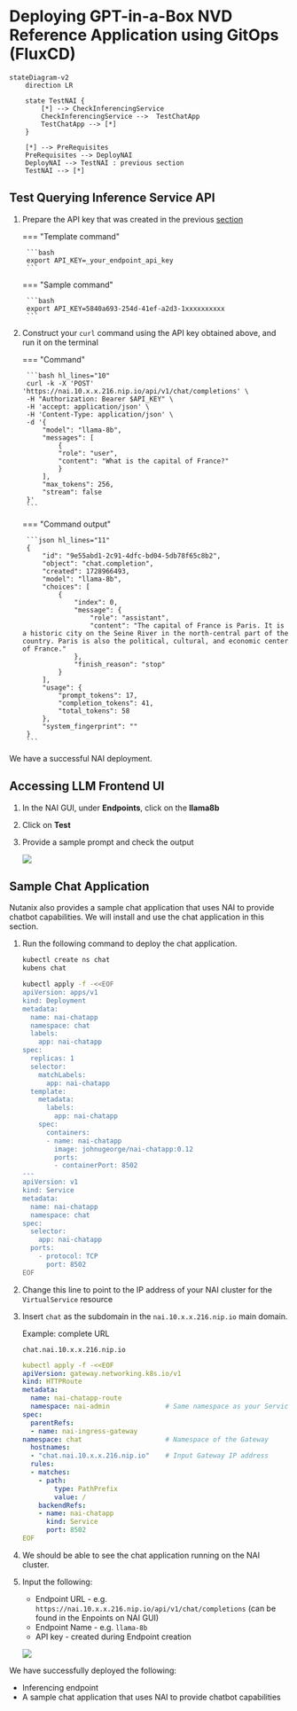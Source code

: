 # Deploying GPT-in-a-Box NVD Reference Application using GitOps (FluxCD)

```mermaid
stateDiagram-v2
    direction LR
    
    state TestNAI {
        [*] --> CheckInferencingService
        CheckInferencingService -->  TestChatApp
        TestChatApp --> [*]
    }

    [*] --> PreRequisites
    PreRequisites --> DeployNAI 
    DeployNAI --> TestNAI : previous section
    TestNAI --> [*]
```

## Test Querying Inference Service API

1. Prepare the API key that was created in the previous [section](../iep/iep_deploy.md#create-and-test-inference-endpoint)

    === "Template command"

        ```bash
        export API_KEY=_your_endpoint_api_key
        ```

    === "Sample command"

        ```bash
        export API_KEY=5840a693-254d-41ef-a2d3-1xxxxxxxxxx
        ```

2. Construct your ``curl`` command using the API key obtained above, and run it on the terminal

    === "Command"

        ```bash hl_lines="10"
        curl -k -X 'POST' 'https://nai.10.x.x.216.nip.io/api/v1/chat/completions' \
        -H "Authorization: Bearer $API_KEY" \
        -H 'accept: application/json' \
        -H 'Content-Type: application/json' \
        -d '{
            "model": "llama-8b",
            "messages": [
                {
                "role": "user",
                "content": "What is the capital of France?"
                }
            ],
            "max_tokens": 256,
            "stream": false
        }'
        ```

    === "Command output"

        ```json hl_lines="11"
        {
            "id": "9e55abd1-2c91-4dfc-bd04-5db78f65c8b2",
            "object": "chat.completion",
            "created": 1728966493,
            "model": "llama-8b",
            "choices": [
                {
                    "index": 0,
                    "message": {
                        "role": "assistant",
                        "content": "The capital of France is Paris. It is a historic city on the Seine River in the north-central part of the country. Paris is also the political, cultural, and economic center of France."
                    },
                    "finish_reason": "stop"
                }
            ],
            "usage": {
                "prompt_tokens": 17,
                "completion_tokens": 41,
                "total_tokens": 58
            },
            "system_fingerprint": ""
        }
        ```

We have a successful NAI deployment.

## Accessing LLM Frontend UI

1. In the NAI GUI, under **Endpoints**, click on the **llama8b**
   
2. Click on **Test**

3. Provide a sample prompt and check the output
   
    ![](images/test_iep.png)

## Sample Chat Application

Nutanix also provides a sample chat application that uses NAI to provide chatbot capabilities. We will install and use the chat application in this section. 

1. Run the following command to deploy the chat application.
   
    ```bash
    kubectl create ns chat
    kubens chat
    ```
    ```bash
    kubectl apply -f -<<EOF
    apiVersion: apps/v1
    kind: Deployment
    metadata:
      name: nai-chatapp
      namespace: chat
      labels:
        app: nai-chatapp
    spec:
      replicas: 1
      selector:
        matchLabels:
          app: nai-chatapp
      template:
        metadata:
          labels:
            app: nai-chatapp
        spec:
          containers:
          - name: nai-chatapp
            image: johnugeorge/nai-chatapp:0.12
            ports:
            - containerPort: 8502
    ---
    apiVersion: v1
    kind: Service
    metadata:
      name: nai-chatapp
      namespace: chat
    spec:
      selector:
        app: nai-chatapp
      ports:
        - protocol: TCP
          port: 8502
    EOF
    ```

2. Change this line to point to the IP address of your NAI cluster for the ``VirtualService`` resource
   
3. Insert ``chat`` as the subdomain in the ``nai.10.x.x.216.nip.io`` main domain.
   
    Example: complete URL

    ```url
    chat.nai.10.x.x.216.nip.io
    ```
   
    ```yaml hl_lines="6 10 12"
    kubectl apply -f -<<EOF
    apiVersion: gateway.networking.k8s.io/v1
    kind: HTTPRoute
    metadata:
      name: nai-chatapp-route
      namespace: nai-admin              # Same namespace as your Service
    spec:
      parentRefs:
      - name: nai-ingress-gateway
    namespace: chat                     # Namespace of the Gateway
      hostnames:
      - "chat.nai.10.x.x.216.nip.io"    # Input Gateway IP address
      rules:
      - matches:
        - path:
            type: PathPrefix
            value: /
        backendRefs:
        - name: nai-chatapp
          kind: Service
          port: 8502
    EOF
    ```

4. We should be able to see the chat application running on the NAI cluster.

5. Input the following:
   
    - Endpoint URL - e.g. ``https://nai.10.x.x.216.nip.io/api/v1/chat/completions`` (can be found in the Enpoints on NAI GUI)
    - Endpoint Name - e.g. ``llama-8b``
    - API key - created during Endpoint creation
  
    ![](images/chat-iep.png)
   


We have successfully deployed the following:
 
 - Inferencing endpoint
 - A sample chat application that uses NAI to provide chatbot capabilities